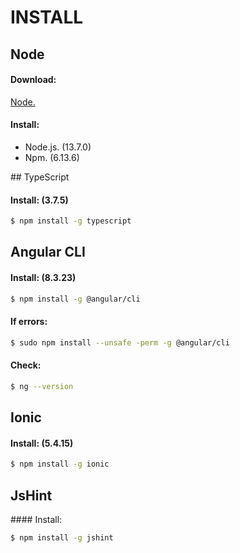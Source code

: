 # INSTALL
## Node
#### Download:

[Node.](https://nodejs.org)

#### Install:

- Node.js. (13.7.0)
- Npm. (6.13.6)

## TypeScript
#### Install: (3.7.5)

```sh
$ npm install -g typescript
```

## Angular CLI
#### Install: (8.3.23)

```sh
$ npm install -g @angular/cli
```

#### If errors:

```sh
$ sudo npm install --unsafe -perm -g @angular/cli
```

#### Check:

```sh
$ ng --version
```

## Ionic
#### Install: (5.4.15)

```sh
$ npm install -g ionic
```

## JsHint
#### Install:

```sh
$ npm install -g jshint
```